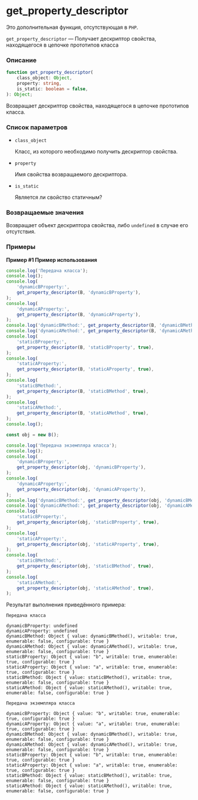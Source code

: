 # get_property_descriptor

Это дополнительная функция, отсутствующая в `PHP`.

`get_property_descriptor` — Получает дескриптор свойства, находящегося в цепочке
прототипов класса

### Описание

```ts
function get_property_descriptor(
    class_object: Object,
    property: string,
    is_static: boolean = false,
): Object;
```

Возвращает дескриптор свойства, находящегося в цепочке прототипов класса.

### Список параметров

-   `class_object`

    Класс, из которого необходимо получить дескриптор свойства.

-   `property`

    Имя свойства возвращаемого дескриптора.

-   `is_static`

    Является ли свойство статичным?

### Возвращаемые значения

Возвращает объект дескриптора свойства, либо `undefined` в случае его
отсутствия.

### Примеры

**Пример #1 Пример использования**

```js
console.log('Передача класса');
console.log();
console.log(
    'dynamicBProperty:',
    get_property_descriptor(B, 'dynamicBProperty'),
);
console.log(
    'dynamicAProperty:',
    get_property_descriptor(B, 'dynamicAProperty'),
);
console.log('dynamicBMethod:', get_property_descriptor(B, 'dynamicBMethod'));
console.log('dynamicAMethod:', get_property_descriptor(B, 'dynamicAMethod'));
console.log(
    'staticBProperty:',
    get_property_descriptor(B, 'staticBProperty', true),
);
console.log(
    'staticAProperty:',
    get_property_descriptor(B, 'staticAProperty', true),
);
console.log(
    'staticBMethod:',
    get_property_descriptor(B, 'staticBMethod', true),
);
console.log(
    'staticAMethod:',
    get_property_descriptor(B, 'staticAMethod', true),
);
console.log();

const obj = new B();

console.log('Передача экземпляра класса');
console.log();
console.log(
    'dynamicBProperty:',
    get_property_descriptor(obj, 'dynamicBProperty'),
);
console.log(
    'dynamicAProperty:',
    get_property_descriptor(obj, 'dynamicAProperty'),
);
console.log('dynamicBMethod:', get_property_descriptor(obj, 'dynamicBMethod'));
console.log('dynamicAMethod:', get_property_descriptor(obj, 'dynamicAMethod'));
console.log(
    'staticBProperty:',
    get_property_descriptor(obj, 'staticBProperty', true),
);
console.log(
    'staticAProperty:',
    get_property_descriptor(obj, 'staticAProperty', true),
);
console.log(
    'staticBMethod:',
    get_property_descriptor(obj, 'staticBMethod', true),
);
console.log(
    'staticAMethod:',
    get_property_descriptor(obj, 'staticAMethod', true),
);
```

Результат выполнения приведённого примера:

    Передача класса

    dynamicBProperty: undefined
    dynamicAProperty: undefined
    dynamicBMethod: Object { value: dynamicBMethod(), writable: true, enumerable: false, configurable: true }
    dynamicAMethod: Object { value: dynamicAMethod(), writable: true, enumerable: false, configurable: true }
    staticBProperty: Object { value: "b", writable: true, enumerable: true, configurable: true }
    staticAProperty: Object { value: "a", writable: true, enumerable: true, configurable: true }
    staticBMethod: Object { value: staticBMethod(), writable: true, enumerable: false, configurable: true }
    staticAMethod: Object { value: staticAMethod(), writable: true, enumerable: false, configurable: true }

    Передача экземпляра класса

    dynamicBProperty: Object { value: "b", writable: true, enumerable: true, configurable: true }
    dynamicAProperty: Object { value: "a", writable: true, enumerable: true, configurable: true }
    dynamicBMethod: Object { value: dynamicBMethod(), writable: true, enumerable: false, configurable: true }
    dynamicAMethod: Object { value: dynamicAMethod(), writable: true, enumerable: false, configurable: true }
    staticBProperty: Object { value: "b", writable: true, enumerable: true, configurable: true }
    staticAProperty: Object { value: "a", writable: true, enumerable: true, configurable: true }
    staticBMethod: Object { value: staticBMethod(), writable: true, enumerable: false, configurable: true }
    staticAMethod: Object { value: staticAMethod(), writable: true, enumerable: false, configurable: true }
